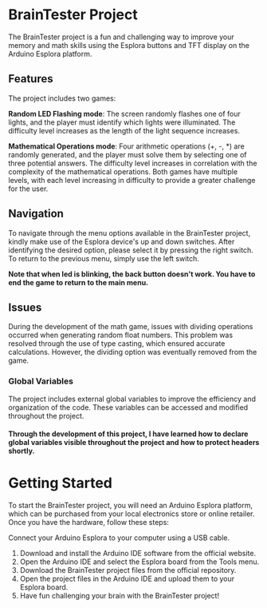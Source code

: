 # BrainTester Project
The BrainTester project is a fun and challenging way to improve your memory and math skills using the Esplora buttons and TFT display on the Arduino Esplora platform.

## Features
The project includes two games:

**Random LED Flashing mode**: The screen randomly flashes one of four lights, and the player must identify which lights were illuminated. The difficulty level increases as the length of the light sequence increases.

**Mathematical Operations mode**: Four arithmetic operations (+, -, *) are randomly generated, and the player must solve them by selecting one of three potential answers. The difficulty level increases in correlation with the complexity of the mathematical operations.
Both games have multiple levels, with each level increasing in difficulty to provide a greater challenge for the user.

## Navigation
To navigate through the menu options available in the BrainTester project, kindly make use of the Esplora device's up and down switches. After identifying the desired option, please select it by pressing the right switch. To return to the previous menu, simply use the left switch.

**Note that when led is blinking, the back button doesn't work. You have to end the game to return to the main menu.**

## Issues
During the development of the math game, issues with dividing operations occurred when generating random float numbers. This problem was resolved through the use of type casting, which ensured accurate calculations. However, the dividing option was eventually removed from the game.

### Global Variables
The project includes external global variables to improve the efficiency and organization of the code. These variables can be accessed and modified throughout the project.

#### Through the development of this project, I have learned how to declare global variables visible throughout the project and how to protect headers shortly.


# Getting Started
To start the BrainTester project, you will need an Arduino Esplora platform, which can be purchased from your local electronics store or online retailer. Once you have the hardware, follow these steps:

Connect your Arduino Esplora to your computer using a USB cable.
1. Download and install the Arduino IDE software from the official website.
2. Open the Arduino IDE and select the Esplora board from the Tools menu.
3. Download the BrainTester project files from the official repository.
4. Open the project files in the Arduino IDE and upload them to your Esplora board.
5. Have fun challenging your brain with the BrainTester project!
